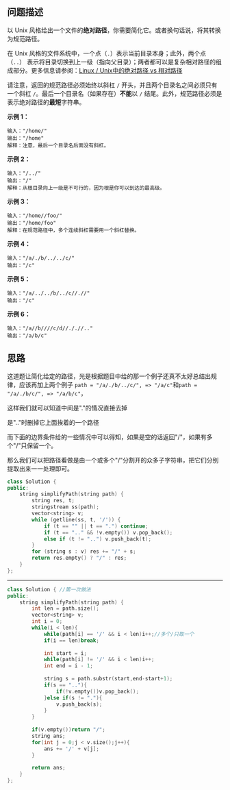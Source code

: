 ## 问题描述

以 Unix 风格给出一个文件的**绝对路径**，你需要简化它。或者换句话说，将其转换为规范路径。

在 Unix 风格的文件系统中，一个点（`.`）表示当前目录本身；此外，两个点 （`..`） 表示将目录切换到上一级（指向父目录）；两者都可以是复杂相对路径的组成部分。更多信息请参阅：[Linux / Unix中的绝对路径 vs 相对路径](https://blog.csdn.net/u011327334/article/details/50355600)

请注意，返回的规范路径必须始终以斜杠 `/` 开头，并且两个目录名之间必须只有一个斜杠 `/`。最后一个目录名（如果存在）**不能**以 `/` 结尾。此外，规范路径必须是表示绝对路径的**最短**字符串。

 

**示例 1：**

```
输入："/home/"
输出："/home"
解释：注意，最后一个目录名后面没有斜杠。
```

**示例 2：**

```
输入："/../"
输出："/"
解释：从根目录向上一级是不可行的，因为根是你可以到达的最高级。
```

**示例 3：**

```
输入："/home//foo/"
输出："/home/foo"
解释：在规范路径中，多个连续斜杠需要用一个斜杠替换。
```

**示例 4：**

```
输入："/a/./b/../../c/"
输出："/c"
```

**示例 5：**

```
输入："/a/../../b/../c//.//"
输出："/c"
```

**示例 6：**

```
输入："/a//b////c/d//././/.."
输出："/a/b/c"
```



## 思路

这道题让简化给定的路径，光是根据题目中给的那一个例子还真不太好总结出规律，应该再加上两个例子 `path = "/a/./b/../c/", => "/a/c"`和`path = "/a/./b/c/", => "/a/b/c"`，

这样我们就可以知道中间是"."的情况直接去掉

是".."时删掉它上面挨着的一个路径

而下面的边界条件给的一些情况中可以得知，如果是空的话返回"/"，如果有多个"/"只保留一个。

那么我们可以把路径看做是由一个或多个"/"分割开的众多子字符串，把它们分别提取出来一一处理即可。



```CPP
class Solution {
public:
    string simplifyPath(string path) {
        string res, t;
        stringstream ss(path);
        vector<string> v;
        while (getline(ss, t, '/')) {
            if (t == "" || t == ".") continue;
            if (t == ".." && !v.empty()) v.pop_back();
            else if (t != "..") v.push_back(t);
        }
        for (string s : v) res += "/" + s;
        return res.empty() ? "/" : res;
    }
};
```

---

```CPP
class Solution { //第一次做法
public:
    string simplifyPath(string path) {
        int len = path.size();
        vector<string> v;
        int i = 0;
        while(i < len){
            while(path[i] == '/' && i < len)i++;//多个/只取一个
            if(i == len)break;
            
            int start = i;
            while(path[i] != '/' && i < len)i++;
            int end = i - 1;
            
            string s = path.substr(start,end-start+1);
            if(s == ".."){
                if(!v.empty())v.pop_back();
            }else if(s != "."){
                v.push_back(s);
            }
        }
        
        if(v.empty())return "/";
        string ans;
        for(int j = 0;j < v.size();j++){
            ans += '/' + v[j]; 
        }
        
        return ans;
    }
};
```

